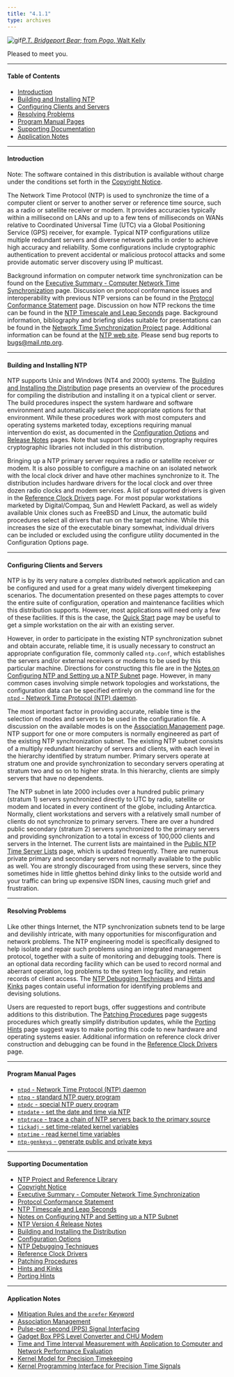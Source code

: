 ```yaml
---
title: "4.1.1"
type: archives
---
```


![gif](/archives/pic/barnstable.gif)[_P.T. Bridgeport Bear_; from _Pogo_, Walt Kelly](/reflib/pictures)

Pleased to meet you.  

* * *

#### Table of Contents

*  [Introduction](/archives/4.1.1/#introduction)
*  [Building and Installing NTP](/archives/4.1.1/#building-and-installing-ntp)
*  [Configuring Clients and Servers](/archives/4.1.1/#configuring-clients-and-servers)
*  [Resolving Problems](/archives/4.1.1/#resolving-problems)
*  [Program Manual Pages](/archives/4.1.1/#program-manual-pages)
*  [Supporting Documentation](/archives/4.1.1/#supporting-documentation)
*  [Application Notes](/archives/4.1.1/#application-notes)

* * *

#### Introduction

Note: The software contained in this distribution is available without charge under the conditions set forth in the [Copyright Notice](/archives/4.1.1/copyright).

The Network Time Protocol (NTP) is used to synchronize the time of a computer client or server to another server or reference time source, such as a radio or satellite receiver or modem. It provides accuracies typically within a millisecond on LANs and up to a few tens of milliseconds on WANs relative to Coordinated Universal Time (UTC) via a Global Positioning Service (GPS) receiver, for example. Typical NTP configurations utilize multiple redundant servers and diverse network paths in order to achieve high accuracy and reliability. Some configurations include cryptographic authentication to prevent accidental or malicious protocol attacks and some provide automatic server discovery using IP multicast.

Background information on computer network time synchronization can be found on the [Executive Summary - Computer Network Time Synchronization](/archives/4.1.1/exec) page. Discussion on protocol conformance issues and interoperability with previous NTP versions can be found in the [Protocol Conformance Statement](/archives/4.1.1/biblio) page. Discussion on how NTP reckons the time can be found in the [NTP Timescale and Leap Seconds](/archives/4.1.1/leap) page. Background information, bibliography and briefing slides suitable for presentations can be found in the [Network Time Synchronization Project](/reflib/ntp) page. Additional information can be found at the [NTP web site](http://www.ntp.org). Please send bug reports to [<bugs@mail.ntp.org>](mailto:bugs@mail.ntp.org).

* * *

#### Building and Installing NTP

NTP supports Unix and Windows (NT4 and 2000) systems. The [Building and Installing the Distribution](/archives/4.1.1/build) page presents an overview of the procedures for compiling the distribution and installing it on a typical client or server. The build procedures inspect the system hardware and software environment and automatically select the appropriate options for that environment. While these procedures work with most computers and operating systems marketed today, exceptions requiring manual intervention do exist, as documented in the [Configuration Options](/archives/4.1.1/config) and [Release Notes](/archives/4.1.1/release) pages. Note that support for strong cryptography requires cryptographic libraries not included in this distribution.

Bringing up a NTP primary server requires a radio or satellite receiver or modem. It is also possible to configure a machine on an isolated network with the local clock driver and have other machines synchronize to it. The distribution includes hardware drivers for the local clock and over three dozen radio clocks and modem services. A list of supported drivers is given in the [Reference Clock Drivers](/archives/4.1.1/refclock) page. For most popular workstations marketed by Digital/Compaq, Sun and Hewlett Packard, as well as widely available Unix clones such as FreeBSD and Linux, the automatic build procedures select all drivers that run on the target machine. While this increases the size of the executable binary somewhat, individual drivers can be included or excluded using the configure utility documented in the Configuration Options page.

* * *

#### Configuring Clients and Servers

NTP is by its very nature a complex distributed network application and can be configured and used for a great many widely divergent timekeeping scenarios. The documentation presented on these pages attempts to cover the entire suite of configuration, operation and maintenance facilities which this distribution supports. However, most applications will need only a few of these facilities. If this is the case, the [Quick Start](/archives/4.1.1/quick) page may be useful to get a simple workstation on the air with an existing server.

However, in order to participate in the existing NTP synchronization subnet and obtain accurate, reliable time, it is usually necessary to construct an appropriate configuration file, commonly called <code>ntp.conf</code>, which establishes the servers and/or external receivers or modems to be used by this particular machine. Directions for constructing this file are in the [Notes on Configuring NTP and Setting up a NTP Subnet](/archives/4.1.1/notes) page. However, in many common cases involving simple network topologies and workstations, the configuration data can be specified entirely on the command line for the [<code>ntpd</code> - Network Time Protocol (NTP) daemon](/archives/4.1.1/ntpd).

The most important factor in providing accurate, reliable time is the selection of modes and servers to be used in the configuration file. A discussion on the available modes is on the [Association Management](/archives/4.1.1/assoc) page. NTP support for one or more computers is normally engineered as part of the existing NTP synchronization subnet. The existing NTP subnet consists of a multiply redundant hierarchy of servers and clients, with each level in the hierarchy identified by stratum number. Primary servers operate at stratum one and provide synchronization to secondary servers operating at stratum two and so on to higher strata. In this hierarchy, clients are simply servers that have no dependents.

The NTP subnet in late 2000 includes over a hundred public primary (stratum 1) servers synchronized directly to UTC by radio, satellite or modem and located in every continent of the globe, including Antarctica. Normally, client workstations and servers with a relatively small number of clients do not synchronize to primary servers. There are over a hundred public secondary (stratum 2) servers synchronized to the primary servers and providing synchronization to a total in excess of 100,000 clients and servers in the Internet. The current lists are maintained in the [Public NTP Time Server Lists](http://support.ntp.org/bin/view/Servers/WebHome) page, which is updated frequently. There are numerous private primary and secondary servers not normally available to the public as well. You are strongly discouraged from using these servers, since they sometimes hide in little ghettos behind dinky links to the outside world and your traffic can bring up expensive ISDN lines, causing much grief and frustration.

* * *

#### Resolving Problems

Like other things Internet, the NTP synchronization subnets tend to be large and devilishly intricate, with many opportunities for misconfiguration and network problems. The NTP engineering model is specifically designed to help isolate and repair such problems using an integrated management protocol, together with a suite of monitoring and debugging tools. There is an optional data recording facility which can be used to record normal and aberrant operation, log problems to the system log facility, and retain records of client access. The [NTP Debugging Techniques](/archives/4.1.1/debug) and [Hints and Kinks](/archives/4.1.1/hints) pages contain useful information for identifying problems and devising solutions.

Users are requested to report bugs, offer suggestions and contribute additions to this distribution. The [Patching Procedures](/archives/4.1.1/patches) page suggests procedures which greatly simplify distribution updates, while the [Porting Hints](/archives/4.1.1/porting) page suggest ways to make porting this code to new hardware and operating systems easier. Additional information on reference clock driver construction and debugging can be found in the [Reference Clock Drivers](/archives/4.1.1/refclock) page.

* * *

#### Program Manual Pages

*   [<code>ntpd</code> - Network Time Protocol (NTP) daemon](/archives/4.1.1/ntpd)
*   [<code>ntpq</code> - standard NTP query program](/archives/4.1.1/ntpq)
*   [<code>ntpdc</code> - special NTP query program](/archives/4.1.1/ntpdc)
*   [<code>ntpdate</code> - set the date and time via NTP](/archives/4.1.1/ntpdate)
*   [<code>ntptrace</code> - trace a chain of NTP servers back to the primary source](/archives/4.1.1/ntptrace)
*   [<code>tickadj</code> - set time-related kernel variables](/archives/4.1.1/tickadj)
*   [<code>ntptime</code> - read kernel time variables](/archives/4.1.1/ntptime)
*   [<code>ntp-genkeys</code> - generate public and private keys](/archives/4.1.1/genkeys)

* * *

#### Supporting Documentation

*   [NTP Project and Reference Library](/reflib/ntp)
*   [Copyright Notice](/archives/4.1.1/copyright)
*   [Executive Summary - Computer Network Time Synchronization](/archives/4.1.1/exec)
*   [Protocol Conformance Statement](/archives/4.1.1/biblio)
*   [NTP Timescale and Leap Seconds](/archives/4.1.1/leap)
*   [Notes on Configuring NTP and Setting up a NTP Subnet](/archives/4.1.1/notes)
*   [NTP Version 4 Release Notes](/archives/4.1.1/release)
*   [Building and Installing the Distribution](/archives/4.1.1/build)
*   [Configuration Options](/archives/4.1.1/config)
*   [NTP Debugging Techniques](/archives/4.1.1/debug)
*   [Reference Clock Drivers](/archives/4.1.1/refclock)
*   [Patching Procedures](/archives/4.1.1/patches)
*   [Hints and Kinks](/archives/4.1.1/hints)
*   [Porting Hints](/archives/4.1.1/porting)

* * *

#### Application Notes

*   [Mitigation Rules and the <code>prefer</code> Keyword](/archives/4.1.1/prefer)
*   [Association Management](/archives/4.1.1/assoc)
*   [Pulse-per-second (PPS) Signal Interfacing](/archives/4.1.1/pps)
*   [Gadget Box PPS Level Converter and CHU Modem](/archives/4.1.1/gadget)
*   [Time and Time Interval Measurement with Application to Computer and Network Performance Evaluation](/archives/4.1.1/measure)
*   [Kernel Model for Precision Timekeeping](/archives/4.1.1/kern)
*   [Kernel Programming Interface for Precision Time Signals](/archives/4.1.1/kernpps)